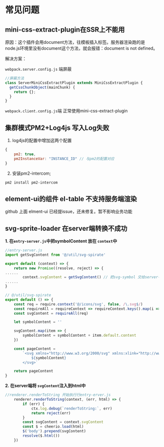 
# 常见问题

## mini-css-extract-plugin在SSR上不能用

原因：这个插件会用document方法，往模板插入标签。服务器渲染跑的是node.js环境里没有document这个方法，就会报错：document is not defined。

解决方案：

`webpack.server.config.js` 端屏蔽

```js
//屏蔽方法
class ServerMiniCssExtractPlugin extends MiniCssExtractPlugin {
  getCssChunkObject(mainChunk) {
    return {};
  }
}
```

`webpack.client.config.js`端 正常使用mini-css-extract-plugin


## 集群模式PM2+Log4js 写入Log失败

1. log4js的配置中增加这两个配置

```js
{
    pm2: true,
    pm2InstanceVar: "INSTANCE_ID" // 与pm2的配置对应
}
```
2. 安装pm2-intercom;

```bash
pm2 install pm2-intercom
```


## element-ui的组件 el-table 不支持服务端渲染

github 上面 elment-ui 已经提issue，还未修复。暂不影响业务功能


##  svg-sprite-loader 在server端转换不成功

**1. 在`entry-server.js`中把symbolContent 放在 `context`中**

```js
//entry-server.js
import getSvgContent from '@/util/svg-spirate'

export default (context) => {
	return new Promise((resolve, reject) => {
......
		context.svgContent = getSvgContent() // 把svg-symbol 交给server-render
......
}

```


```js
// @/util/svg-spirate
export default () => {
	const req = require.context('@/icons/svg', false, /\.svg$/)
	const requireAll = requireContext => requireContext.keys().map(i => requireContext(i))
	const svgContent = requireAll(req)

	let symbolContent = ''

	svgContent.map(item => {
		symbolContent = symbolContent + item.default.content
	})

	const pageContent =
		`<svg xmlns="http://www.w3.org/2000/svg" xmlns:xlink="http://www.w3.org/1999/xlink" style="position: absolute; width: 0; height: 0" id="__SVG_SPRITE_NODE__">
			${symbolContent}
		</svg>`

	return pageContent
}

```
**2. 在server端将 `svgContent`注入到html中**

```js
//renderer.renderToString 开始执行行entry-erver.js
	renderer.renderToString(context, (err, html) => {
		if (err) {
			ctx.log.debug(`renderToString:`, err)
			return reject(err)
		}
		const svgContent = context.svgContent
		const $ = cheerio.load(html)
		$('body').prepend(svgContent)
		resolve($.html())
	})
```

